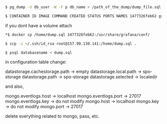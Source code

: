 ```bash
$ pg_dump -U db_user -W -F p db_name > /path_of_the_dump/dump_file.sql
```

```bash
$ CONTAINER ID IMAGE COMMAND CREATED STATUS PORTS NAMES 1477326feb62 grafana/grafana "/run.sh" 2 months ago Up 3 days 0.0.0.0:3000->3000/tcp grafana 8c45029d15e8 prom/prometheus "/bin/prometheus --c…" 2 months ago Up 3 days 0.0.0.0:9090->9090/tcp prometheus
```

if you dont have a volume attach 

```bash
*$ docker cp /home/dump.sql 1477326feb62:/usr/share/grafana/conf/
```

```bash
$ scp -i ~/.ssh/id_rsa root@157.90.130.141:/home/dump.sql .
```

```bash
$ psql databasename < dump.sql
```

in configuration table change:

datastorage.cachestorage.path -> empty
datastorage.local.path -> spo-storage
datastorage.path -> spo-storage
datastorage.selected -> localedir

and also,

mongo.eventlogs.host -> localhost
mongo.eventlogs.port -> 27017
mongo.eventlogs.key -> do not modify
mongo.host -> localhost
mongo.key -> do not modify
mongo.port -> 27017

delete everything related to mongo, pass, etc.

